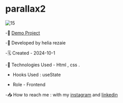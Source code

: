 # parallax2

![15](https://github.com/user-attachments/assets/e1ffa7e5-a4d8-4aa3-848b-ee3f7c2acc0c)



-🔗 [Demo Project](https://helia-rz79.github.io/parallax2/)

-🙍 Developed by helia rezaie

-🗓️ Created - 2024-10-1

-📱 Technologies Used - Html , css .

- Hooks Used : useState 

- Role - Frontend

-📥 How to reach me : with my [instagram](https://www.instagram.com/helia.web) and [linkedin](https://www.linkedin.com/in/helia-rezaie-web)

